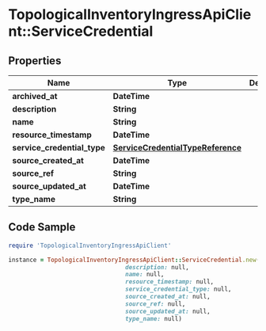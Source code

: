 # TopologicalInventoryIngressApiClient::ServiceCredential

## Properties

Name | Type | Description | Notes
------------ | ------------- | ------------- | -------------
**archived_at** | **DateTime** |  | [optional] 
**description** | **String** |  | [optional] 
**name** | **String** |  | [optional] 
**resource_timestamp** | **DateTime** |  | [optional] 
**service_credential_type** | [**ServiceCredentialTypeReference**](ServiceCredentialTypeReference.md) |  | [optional] 
**source_created_at** | **DateTime** |  | [optional] 
**source_ref** | **String** |  | 
**source_updated_at** | **DateTime** |  | [optional] 
**type_name** | **String** |  | [optional] 

## Code Sample

```ruby
require 'TopologicalInventoryIngressApiClient'

instance = TopologicalInventoryIngressApiClient::ServiceCredential.new(archived_at: null,
                                 description: null,
                                 name: null,
                                 resource_timestamp: null,
                                 service_credential_type: null,
                                 source_created_at: null,
                                 source_ref: null,
                                 source_updated_at: null,
                                 type_name: null)
```



